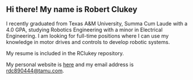 ## Hi there! My name is Robert Clukey

I recently graduated from Texas A&M University, Summa Cum Laude with a 4.0 GPA, studying Robotics Engineering with a minor in Electrical Engineering.
I am looking for full-time positions where I can use my knowledge in motor drives and controls to develop robotic systems.

My resume is included in the RClukey repository.

My personal website is [here](https://rclukey.github.io/) and my email address is rdc890444@tamu.com.

<!--
**RClukey/RClukey** is a ✨ _special_ ✨ repository because its `README.md` (this file) appears on your GitHub profile.

Here are some ideas to get you started:

- 🔭 I’m currently working on ...
- 🌱 I’m currently learning ...
- 👯 I’m looking to collaborate on ...
- 🤔 I’m looking for help with ...
- 💬 Ask me about ...
- 📫 How to reach me: ...
- 😄 Pronouns: ...
- ⚡ Fun fact: ...
-->
